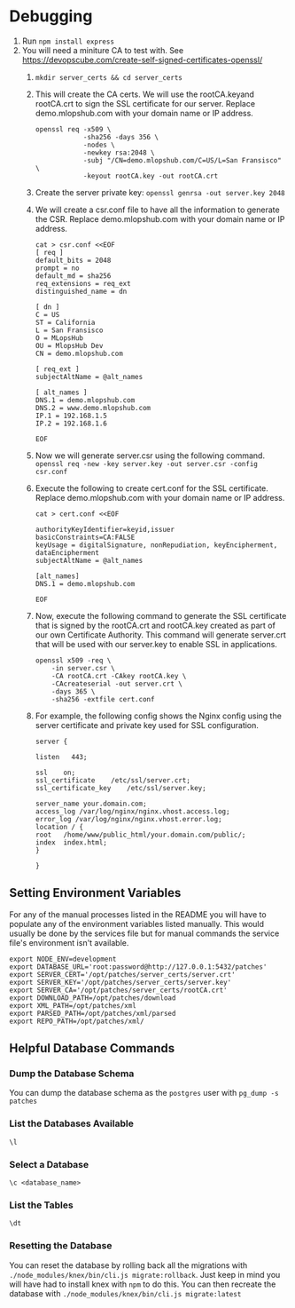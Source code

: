 # Debugging

1. Run `npm install express`
2. You will need a miniture CA to test with. See https://devopscube.com/create-self-signed-certificates-openssl/
   1. `mkdir server_certs && cd server_certs`
   2. This will create the CA certs. We will use the rootCA.keyand rootCA.crt to sign the SSL certificate for our server. Replace demo.mlopshub.com with your domain name or IP address.

        ```
        openssl req -x509 \
                    -sha256 -days 356 \
                    -nodes \
                    -newkey rsa:2048 \
                    -subj "/CN=demo.mlopshub.com/C=US/L=San Fransisco" \
                    -keyout rootCA.key -out rootCA.crt 
        ```            

   3. Create the server private key: `openssl genrsa -out server.key 2048`
   4. We will create a csr.conf file to have all the information to generate the CSR. Replace demo.mlopshub.com with your domain name or IP address.

        ```
        cat > csr.conf <<EOF
        [ req ]
        default_bits = 2048
        prompt = no
        default_md = sha256
        req_extensions = req_ext
        distinguished_name = dn

        [ dn ]
        C = US
        ST = California
        L = San Fransisco
        O = MLopsHub
        OU = MlopsHub Dev
        CN = demo.mlopshub.com

        [ req_ext ]
        subjectAltName = @alt_names

        [ alt_names ]
        DNS.1 = demo.mlopshub.com
        DNS.2 = www.demo.mlopshub.com
        IP.1 = 192.168.1.5
        IP.2 = 192.168.1.6

        EOF
        ```

   5. Now we will generate server.csr using the following command. `openssl req -new -key server.key -out server.csr -config csr.conf`
   6. Execute the following to create cert.conf for the SSL certificate. Replace demo.mlopshub.com with your domain name or IP address.

        ```
        cat > cert.conf <<EOF

        authorityKeyIdentifier=keyid,issuer
        basicConstraints=CA:FALSE
        keyUsage = digitalSignature, nonRepudiation, keyEncipherment, dataEncipherment
        subjectAltName = @alt_names

        [alt_names]
        DNS.1 = demo.mlopshub.com

        EOF
        ```
   7. Now, execute the following command to generate the SSL certificate that is signed by the rootCA.crt and rootCA.key created as part of our own Certificate Authority. This command will generate server.crt that will be used with our server.key to enable SSL in applications.

        ```
        openssl x509 -req \
            -in server.csr \
            -CA rootCA.crt -CAkey rootCA.key \
            -CAcreateserial -out server.crt \
            -days 365 \
            -sha256 -extfile cert.conf
        ```

   8. For example, the following config shows the Nginx config using the server certificate and private key used for SSL configuration.

        ```
        server {

        listen   443;

        ssl    on;
        ssl_certificate    /etc/ssl/server.crt;
        ssl_certificate_key    /etc/ssl/server.key;

        server_name your.domain.com;
        access_log /var/log/nginx/nginx.vhost.access.log;
        error_log /var/log/nginx/nginx.vhost.error.log;
        location / {
        root   /home/www/public_html/your.domain.com/public/;
        index  index.html;
        }

        }
        ```

## Setting Environment Variables

For any of the manual processes listed in the README you will have to populate any of the environment variables listed manually. This would usually be done by the services file but for manual commands the service file's environment isn't available.

```
export NODE_ENV=development
export DATABASE_URL='root:password@http://127.0.0.1:5432/patches'
export SERVER_CERT='/opt/patches/server_certs/server.crt'
export SERVER_KEY='/opt/patches/server_certs/server.key'
export SERVER_CA='/opt/patches/server_certs/rootCA.crt'
export DOWNLOAD_PATH=/opt/patches/download
export XML_PATH=/opt/patches/xml
export PARSED_PATH=/opt/patches/xml/parsed
export REPO_PATH=/opt/patches/xml/
```

## Helpful Database Commands

### Dump the Database Schema

You can dump the database schema as the `postgres` user with `pg_dump -s patches`

### List the Databases Available

`\l`

### Select a Database

`\c <database_name>`

### List the Tables

`\dt`

### Resetting the Database

You can reset the database by rolling back all the migrations with `./node_modules/knex/bin/cli.js migrate:rollback`. Just keep in mind you will have had to install knex with `npm` to do this. You can then recreate the database with `./node_modules/knex/bin/cli.js migrate:latest`
